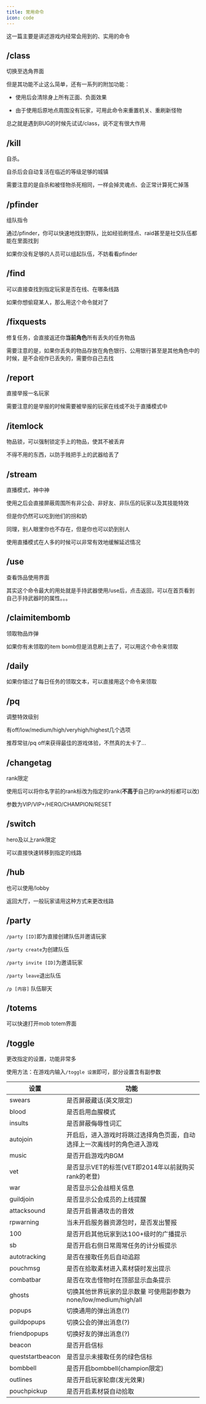 ```yaml
---
title: 常用命令
icon: code
---
```


这一篇主要是讲述游戏内经常会用到的、实用的命令

## /class
切换至选角界面

但是其功能不止这么简单，还有一系列的附加功能：

+ 使用后会清除身上所有正面、负面效果

+ 由于使用后原地点周围没有玩家，可用此命令来重置机关、重刷新怪物

总之就是遇到BUG的时候先试试/class，说不定有很大作用


## /kill
自杀。

自杀后会自动复活在临近的等级足够的城镇

需要注意的是自杀和被怪物杀死相同，一样会掉灵魂点、会正常计算死亡掉落


## /pfinder
组队指令

通过/pfinder，你可以快速地找到野队，比如经验刷怪点、raid甚至是社交队伍都能在里面找到

如果你没有足够的人员可以组起队伍，不妨看看pfinder

## /find

可以直接查找到指定玩家是否在线、在哪条线路

如果你想偷窥某人，那么用这个命令就对了

## /fixquests

修复任务，会直接返还你**当前角色**所有丢失的任务物品

需要注意的是，如果你丢失的物品存放在角色银行、公用银行甚至是其他角色中的时候，是不会视作已丢失的，需要你自己去找



## /report 

直接举报一名玩家

需要注意的是举报的时候需要被举报的玩家在线或不处于直播模式中

## /itemlock

物品锁，可以强制锁定手上的物品，使其不被丢弃

不得不用的东西，以防手贱把手上的武器给丢了

## /stream

直播模式，神中神

使用之后会直接屏蔽周围所有非公会、非好友、非队伍的玩家以及其技能特效

但是你仍然可以吃到他们的拐和奶

同理，别人眼里你也不存在，但是你也可以奶到别人

使用直播模式在人多的时候可以非常有效地缓解延迟情况

## /use

查看饰品使用界面

其实这个命令最大的用处就是手持武器使用/use后，点击返回，可以在首页看到自己手持武器时的属性。。。

## /claimitembomb

领取物品炸弹

如果你有未领取的item bomb但是消息刷上去了，可以用这个命令来领取

## /daily

如果你错过了每日任务的领取文本，可以直接用这个命令来领取

## /pq

调整特效级别

有off/low/medium/high/veryhigh/highest几个选项

推荐常驻/pq off来获得最佳的游戏体验，不然真的太卡了...

## /changetag

rank限定

使用后可以将你名字前的rank标改为指定的rank(**不高于**自己的rank的标都可以改)

参数为VIP/VIP+/HERO/CHAMPION/RESET

## /switch

hero及以上rank限定

可以直接快速转移到指定的线路

## /hub

也可以使用/lobby

返回大厅，一般玩家请用这种方式来更改线路

## /party

`/party [ID]`即为直接创建队伍并邀请玩家

`/party create`为创建队伍

`/party invite [ID]`为邀请玩家

`/party leave`退出队伍

`/p [内容]` 队伍聊天 

## /totems

可以快速打开mob totem界面

## /toggle

更改指定的设置，功能非常多

使用方法：在游戏内输入`/toggle 设置`即可，部分设置含有副参数

| 设置 | 功能 |
| --- | --- |
| swears | 是否屏蔽藏话(英文限定) |
| blood | 是否启用血腥模式 | 
| insults | 是否屏蔽侮辱性词汇 |
| autojoin | 开启后，进入游戏时将跳过选择角色页面，自动选择上一次离线时的角色进入游戏|
| music | 是否开启游戏内BGM |
| vet | 是否显示VET的标签(VET即2014年以前就购买rank的老登)|
| war | 是否显示公会战相关信息 |
| guildjoin | 是否显示公会成员的上线提醒 |
| attacksound | 是否开启普通攻击的音效 |
| rpwarning | 当未开启服务器资源包时，是否发出警报 |
| 100 | 是否开启其他玩家到达100+级时的广播提示 |
| sb | 是否开启右侧日常周常任务的计分板提示 |
| autotracking | 是否在接取任务后自动追踪 |
| pouchmsg | 是否在拾取素材进入素材袋时发出提示 |
| combatbar | 是否在攻击怪物时在顶部显示血条提示 |
| ghosts | 切换其他世界玩家的显示数量 可使用副参数为none/low/medium/high/all|
| popups | 切换通用的弹出消息(?)|
| guildpopups | 切换公会的弹出消息(?)|
| friendpopups | 切换好友的弹出消息(?)|
| beacon | 是否开启信标 |
| queststartbeacon | 是否显示未接取任务的绿色信标 |
| bombbell | 是否开启bombbell(champion限定) |
| outlines | 是否开启玩家轮廓(发光效果) |
| pouchpickup | 是否开启素材袋自动拾取 |

